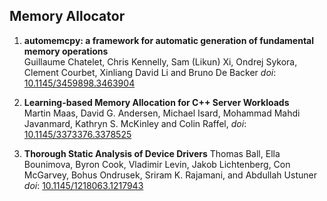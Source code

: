 ## Memory Allocator

1. **automemcpy: a framework for automatic generation of fundamental memory operations**  
   Guillaume Chatelet, Chris Kennelly, Sam (Likun) Xi, Ondrej Sykora, Clement Courbet, Xinliang David Li and Bruno De Backer
   *doi*: [10.1145/3459898.3463904](https://dl.acm.org/doi/abs/10.1145/3459898.3463904)

2. **Learning-based Memory Allocation for C++ Server Workloads**  
   Martin Maas, David G.  Andersen, Michael Isard, Mohammad Mahdi Javanmard, Kathryn S.  McKinley and Colin Raffel,
   *doi*: [10.1145/3373376.3378525](https://dl.acm.org/doi/abs/10.1145/3373376.3378525)

3. **Thorough Static Analysis of Device Drivers**
   Thomas Ball, Ella Bounimova, Byron Cook, Vladimir Levin, Jakob Lichtenberg, Con McGarvey, Bohus Ondrusek, Sriram K. Rajamani, and Abdullah Ustuner
  *doi*: [10.1145/1218063.1217943](https://doi.org/10.1145/1218063.1217943)

